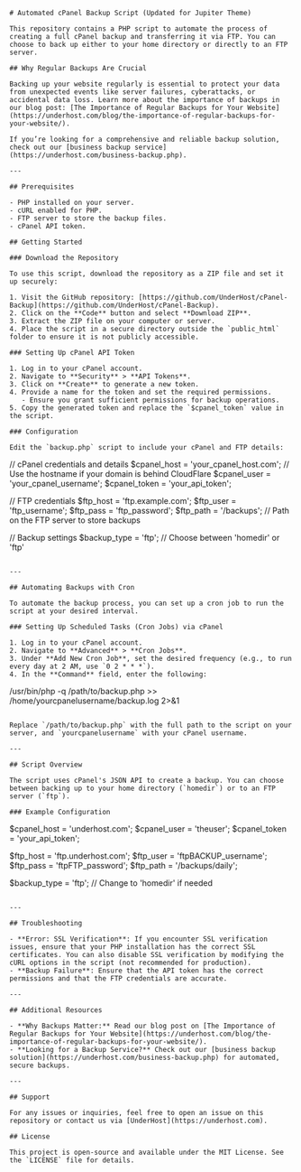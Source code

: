 ```
# Automated cPanel Backup Script (Updated for Jupiter Theme)

This repository contains a PHP script to automate the process of creating a full cPanel backup and transferring it via FTP. You can choose to back up either to your home directory or directly to an FTP server.

## Why Regular Backups Are Crucial

Backing up your website regularly is essential to protect your data from unexpected events like server failures, cyberattacks, or accidental data loss. Learn more about the importance of backups in our blog post: [The Importance of Regular Backups for Your Website](https://underhost.com/blog/the-importance-of-regular-backups-for-your-website/).

If you’re looking for a comprehensive and reliable backup solution, check out our [business backup service](https://underhost.com/business-backup.php).

---

## Prerequisites

- PHP installed on your server.
- cURL enabled for PHP.
- FTP server to store the backup files.
- cPanel API token.

## Getting Started

### Download the Repository

To use this script, download the repository as a ZIP file and set it up securely:

1. Visit the GitHub repository: [https://github.com/UnderHost/cPanel-Backup](https://github.com/UnderHost/cPanel-Backup).
2. Click on the **Code** button and select **Download ZIP**.
3. Extract the ZIP file on your computer or server.
4. Place the script in a secure directory outside the `public_html` folder to ensure it is not publicly accessible.

### Setting Up cPanel API Token

1. Log in to your cPanel account.
2. Navigate to **Security** > **API Tokens**.
3. Click on **Create** to generate a new token.
4. Provide a name for the token and set the required permissions.
   - Ensure you grant sufficient permissions for backup operations.
5. Copy the generated token and replace the `$cpanel_token` value in the script.

### Configuration

Edit the `backup.php` script to include your cPanel and FTP details:

```
// cPanel credentials and details
$cpanel_host = 'your_cpanel_host.com'; // Use the hostname if your domain is behind CloudFlare
$cpanel_user = 'your_cpanel_username';
$cpanel_token = 'your_api_token';

// FTP credentials
$ftp_host = 'ftp.example.com';
$ftp_user = 'ftp_username';
$ftp_pass = 'ftp_password';
$ftp_path = '/backups';  // Path on the FTP server to store backups

// Backup settings
$backup_type = 'ftp'; // Choose between 'homedir' or 'ftp'
```

---

## Automating Backups with Cron

To automate the backup process, you can set up a cron job to run the script at your desired interval.

### Setting Up Scheduled Tasks (Cron Jobs) via cPanel

1. Log in to your cPanel account.
2. Navigate to **Advanced** > **Cron Jobs**.
3. Under **Add New Cron Job**, set the desired frequency (e.g., to run every day at 2 AM, use `0 2 * * *`).
4. In the **Command** field, enter the following:

```
/usr/bin/php -q /path/to/backup.php >> /home/yourcpanelusername/backup.log 2>&1
```

Replace `/path/to/backup.php` with the full path to the script on your server, and `yourcpanelusername` with your cPanel username.

---

## Script Overview

The script uses cPanel's JSON API to create a backup. You can choose between backing up to your home directory (`homedir`) or to an FTP server (`ftp`).

### Example Configuration

```
$cpanel_host = 'underhost.com';
$cpanel_user = 'theuser';
$cpanel_token = 'your_api_token';

$ftp_host = 'ftp.underhost.com';
$ftp_user = 'ftpBACKUP_username';
$ftp_pass = 'ftpFTP_password';
$ftp_path = '/backups/daily';

$backup_type = 'ftp'; // Change to 'homedir' if needed
```

---

## Troubleshooting

- **Error: SSL Verification**: If you encounter SSL verification issues, ensure that your PHP installation has the correct SSL certificates. You can also disable SSL verification by modifying the cURL options in the script (not recommended for production).
- **Backup Failure**: Ensure that the API token has the correct permissions and that the FTP credentials are accurate.

---

## Additional Resources

- **Why Backups Matter:** Read our blog post on [The Importance of Regular Backups for Your Website](https://underhost.com/blog/the-importance-of-regular-backups-for-your-website/).
- **Looking for a Backup Service?** Check out our [business backup solution](https://underhost.com/business-backup.php) for automated, secure backups.

---

## Support

For any issues or inquiries, feel free to open an issue on this repository or contact us via [UnderHost](https://underhost.com).

## License

This project is open-source and available under the MIT License. See the `LICENSE` file for details.
```

